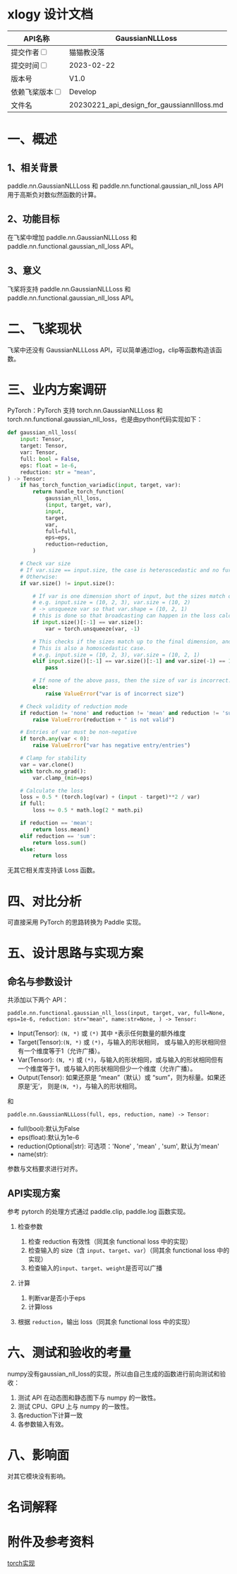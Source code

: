 # xlogy 设计文档

| API名称                                                      | GaussianNLLLoss                                |
| ------------------------------------------------------------ |------------------------------------------------|
| 提交作者<input type="checkbox" class="rowselector hidden">   | 猫猫教没落                                          |
| 提交时间<input type="checkbox" class="rowselector hidden">   | 2023-02-22                                     |
| 版本号                                                       | V1.0                                           |
| 依赖飞桨版本<input type="checkbox" class="rowselector hidden"> | Develop                                        |
| 文件名                                                       | 20230221_api_design_for_gaussiannllloss.md<br> |


# 一、概述

## 1、相关背景

paddle.nn.GaussianNLLLoss 和 paddle.nn.functional.gaussian_nll_loss API 用于高斯负对数似然函数的计算。

## 2、功能目标

在飞桨中增加 paddle.nn.GaussianNLLLoss 和 paddle.nn.functional.gaussian_nll_loss API。

## 3、意义

飞桨将支持 paddle.nn.GaussianNLLLoss 和 paddle.nn.functional.gaussian_nll_loss API。

# 二、飞桨现状

飞桨中还没有 GaussianNLLLoss API，可以简单通过log，clip等函数构造该函数。


# 三、业内方案调研

PyTorch：PyTorch 支持 torch.nn.GaussianNLLLoss 和 torch.nn.functional.gaussian_nll_loss，也是由python代码实现如下：

```python
def gaussian_nll_loss(
    input: Tensor,
    target: Tensor,
    var: Tensor,
    full: bool = False,
    eps: float = 1e-6,
    reduction: str = "mean",
) -> Tensor:
    if has_torch_function_variadic(input, target, var):
        return handle_torch_function(
            gaussian_nll_loss,
            (input, target, var),
            input,
            target,
            var,
            full=full,
            eps=eps,
            reduction=reduction,
        )

    # Check var size
    # If var.size == input.size, the case is heteroscedastic and no further checks are needed.
    # Otherwise:
    if var.size() != input.size():

        # If var is one dimension short of input, but the sizes match otherwise, then this is a homoscedastic case.
        # e.g. input.size = (10, 2, 3), var.size = (10, 2)
        # -> unsqueeze var so that var.shape = (10, 2, 1)
        # this is done so that broadcasting can happen in the loss calculation
        if input.size()[:-1] == var.size():
            var = torch.unsqueeze(var, -1)

        # This checks if the sizes match up to the final dimension, and the final dimension of var is of size 1.
        # This is also a homoscedastic case.
        # e.g. input.size = (10, 2, 3), var.size = (10, 2, 1)
        elif input.size()[:-1] == var.size()[:-1] and var.size(-1) == 1:  # Heteroscedastic case
            pass

        # If none of the above pass, then the size of var is incorrect.
        else:
            raise ValueError("var is of incorrect size")

    # Check validity of reduction mode
    if reduction != 'none' and reduction != 'mean' and reduction != 'sum':
        raise ValueError(reduction + " is not valid")

    # Entries of var must be non-negative
    if torch.any(var < 0):
        raise ValueError("var has negative entry/entries")

    # Clamp for stability
    var = var.clone()
    with torch.no_grad():
        var.clamp_(min=eps)

    # Calculate the loss
    loss = 0.5 * (torch.log(var) + (input - target)**2 / var)
    if full:
        loss += 0.5 * math.log(2 * math.pi)

    if reduction == 'mean':
        return loss.mean()
    elif reduction == 'sum':
        return loss.sum()
    else:
        return loss
```

无其它相关库支持该 Loss 函数。

# 四、对比分析

可直接采用 PyTorch 的思路转换为 Paddle 实现。

# 五、设计思路与实现方案

## 命名与参数设计

共添加以下两个 API：

`paddle.nn.functional.gaussian_nll_loss(input,
    target,
    var,
    full=None,
    eps=1e-6,
    reduction: str="mean",
    name:str=None,
) -> Tensor:`
 - Input(Tensor): `(N, *)` 或 `(*)` 其中 `*`表示任何数量的额外维度
 - Target(Tensor):`(N, *)` 或 `(*)`，与输入的形状相同， 
或与输入的形状相同但有一个维度等于1（允许广播）。
 - Var(Tensor): `(N, *)` 或 `(*)`，与输入的形状相同，或与输入的形状相同但有
一个维度等于1，或与输入的形状相同但少一个维度（允许广播）。
 - Output(Tensor): 如果还原是 “mean”（默认）或 “sum”，则为标量。如果还原是’无’，
则是`(N, *)`，与输入的形状相同。

和

`paddle.nn.GaussianNLLLoss(full,
    eps,
    reduction,
    name) -> Tensor:`
- full(bool):默认为False
- eps(float):默认为1e-6
- reduction(Optional|str): 可选项：'None' , 'mean' , 'sum', 默认为'mean'
- name(str):

参数与文档要求进行对齐。

## API实现方案

参考 pytorch 的处理方式通过 paddle.clip, paddle.log 函数实现。
1. 检查参数
  
   1. 检查 reduction 有效性（同其余 functional loss 中的实现）
   2. 检查输入的 size（含 `input`、`target`、`var`）（同其余 functional loss 中的实现）
   3. 检查输入的`input`、`target`、`weight`是否可以广播

2. 计算

   1. 判断var是否小于eps
   2. 计算loss


3. 根据 `reduction`，输出 loss（同其余 functional loss 中的实现）


# 六、测试和验收的考量

numpy没有gaussian_nll_loss的实现，所以由自己生成的函数进行前向测试和验收：

1. 测试 API 在动态图和静态图下与 numpy 的一致性。
2. 测试 CPU、GPU 上与 numpy 的一致性。
3. 各reduction下计算一致
4. 各参数输入有效。

# 八、影响面

对其它模块没有影响。

# 名词解释

# 附件及参考资料

[torch实现](https://pytorch.org/docs/stable/generated/torch.nn.functional.gaussian_nll_loss.html?highlight=gaussiannllloss)